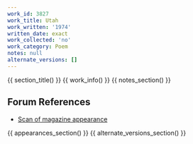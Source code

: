 ```yaml
---
work_id: 3827
work_title: Utah
work_written: '1974'
written_date: exact
work_collected: 'no'
work_category: Poem
notes: null
alternate_versions: []
---
```


{{ section_title() }}
{{ work_info() }}
{{ notes_section() }}
## Forum References
- [Scan of magazine appearance](https://bukowskiforum.com/threads/utah-lets-be-original-wormwood-review-no-64-1976.12756/)

{{ appearances_section() }}
{{ alternate_versions_section() }}